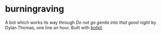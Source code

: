 # burningraving

A bot which works its way through *Do not go gentle into that good night* by Dylan Thomas, one line an hour. Built with [botkit][1].

[1]: https://github.com/prehensile/botkit

